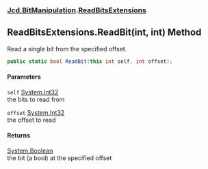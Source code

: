 ### [Jcd.BitManipulation](Jcd_BitManipulation.md 'Jcd.BitManipulation').[ReadBitsExtensions](Jcd_BitManipulation_ReadBitsExtensions.md 'Jcd.BitManipulation.ReadBitsExtensions')
## ReadBitsExtensions.ReadBit(int, int) Method
Read a single bit from the specified offset.  
```csharp
public static bool ReadBit(this int self, int offset);
```
#### Parameters
<a name='Jcd_BitManipulation_ReadBitsExtensions_ReadBit(int_int)_self'></a>
`self` [System.Int32](https://docs.microsoft.com/en-us/dotnet/api/System.Int32 'System.Int32')  
the bits to read from
  
<a name='Jcd_BitManipulation_ReadBitsExtensions_ReadBit(int_int)_offset'></a>
`offset` [System.Int32](https://docs.microsoft.com/en-us/dotnet/api/System.Int32 'System.Int32')  
the offset to read
  
#### Returns
[System.Boolean](https://docs.microsoft.com/en-us/dotnet/api/System.Boolean 'System.Boolean')  
the bit (a bool) at the specified offset 
